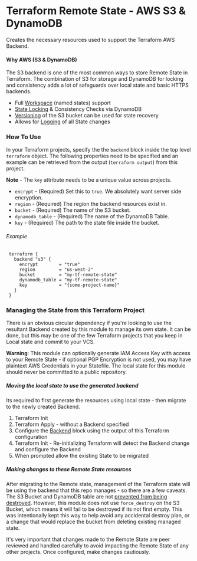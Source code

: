 # Terraform Remote State - AWS S3 & DynamoDB

Creates the necessary resources used to support the Terraform AWS Backend.

#### Why AWS (S3 & DynamoDB)
The S3 backend is one of the most common ways to store Remote State in Terraform. The combination of S3 for storage
and DynamoDB for locking and consistency adds a lot of safeguards over local state and basic HTTPS backends.

   - Full [Workspace](https://www.terraform.io/docs/state/workspaces.html) (named states) support
   - [State Locking](https://www.terraform.io/docs/state/locking.html) & Consistency Checks via DynamoDB
   - [Versioning](https://docs.aws.amazon.com/AmazonS3/latest/user-guide/enable-versioning.html) of the S3 bucket can be used for state recovery
   - Allows for [Logging](https://docs.aws.amazon.com/AmazonS3/latest/user-guide/server-access-logging.html) of all State changes

### How To Use
In your Terraform projects, specify the the `backend` block inside the top level `terraform` object. The following
properties need to be specified and an example can be retrieved from the output (`terraform output`) from this project.

**Note** - The `key` attribute needs to be a unique value across projects.

   - `encrypt` - (Required) Set this to `true`. We absolutely want server side encryption.
   - `region` - (Required) The region the backend resources exist in.
   - `bucket` - (Required) The name of the S3 bucket.
   - `dynamodb_table` - (Required) The name of the DynamoDB Table.
   - `key` - (Required) The path to the state file inside the bucket.

###### Example

     terraform {
       backend "s3" {
         encrypt        = "true"
         region         = "us-west-2"
         bucket         = "my-tf-remote-state"
         dynamodb_table = "my-tf-remote-state"
         key            = "{some-project-name}"
       }
     }

### Managing the State from this Terraform Project

There is an obvious circular dependency if you're looking to use the resultant Backend created by this module to
manage its own state. It can be done, but this may be one of the few Terraform projects that you keep in Local state
and commit to your VCS.

**Warning**: This module can optionally generate IAM Access Key with access to your Remote State - if optional PGP 
Encryption is not used, you may have plaintext AWS Credentials in your Statefile. The local state for this module should 
never be committed to a public repository.

##### Moving the local state to use the generated backend
Its required to first generate the resources using local state - then migrate to the newly created Backend.

   1. Terraform Init
   1. Terraform Apply - without a Backend specified
   2. Configure the [Backend](https://www.terraform.io/docs/backends/) block using the output of this Terraform configuration
   3. Terraform Init - Re-initializing Terraform will detect the Backend change and configure the Backend
   4. When prompted allow the existing State to be migrated

##### Making changes to these Remote State resources
After migrating to the Remote state, management of the Terraform state will be using the backend that this repo manages - so there are
a few caveats. The S3 Bucket and DynamoDB table are not [prevented from being destroyed](https://www.terraform.io/docs/configuration/resources.html#prevent_destroy).
However, this module does not use `force_destroy` on the S3 Bucket, which means it will fail to be destroyed if its not first empty.
This was intentionally kept this way to help avoid any accidental destroy plan, or a change that would replace the bucket
from deleting existing managed state.

It's very important that changes made to the Remote State are peer reviewed and handled carefully to avoid impacting
the Remote State of any other projects. Once configured, make changes cautiously.